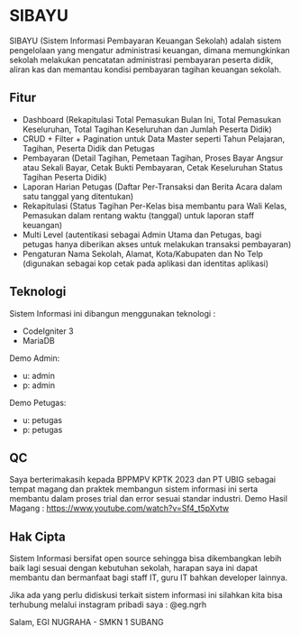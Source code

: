 
# SIBAYU

SIBAYU (Sistem Informasi Pembayaran Keuangan Sekolah) adalah sistem pengelolaan yang mengatur administrasi keuangan, dimana memungkinkan sekolah melakukan pencatatan administrasi pembayaran peserta didik, aliran kas dan memantau kondisi pembayaran tagihan keuangan sekolah.

## Fitur
- Dashboard (Rekapitulasi Total Pemasukan Bulan Ini, Total Pemasukan Keseluruhan, Total Tagihan Keseluruhan dan Jumlah Peserta Didik)
- CRUD + Filter + Pagination untuk Data Master seperti Tahun Pelajaran, Tagihan, Peserta Didik dan Petugas
- Pembayaran (Detail Tagihan, Pemetaan Tagihan, Proses Bayar Angsur atau Sekali Bayar, Cetak Bukti Pembayaran, Cetak Keseluruhan Status Tagihan Peserta Didik) 
- Laporan Harian Petugas (Daftar Per-Transaksi dan Berita Acara dalam satu tanggal yang ditentukan)
- Rekapitulasi (Status Tagihan Per-Kelas bisa membantu para Wali Kelas, Pemasukan dalam rentang waktu (tanggal) untuk laporan staff keuangan)
- Multi Level (autentikasi sebagai Admin Utama dan Petugas, bagi petugas hanya diberikan akses untuk melakukan transaksi pembayaran)
- Pengaturan Nama Sekolah, Alamat, Kota/Kabupaten dan No Telp (digunakan sebagai kop cetak pada aplikasi dan identitas aplikasi)

## Teknologi
Sistem Informasi ini dibangun menggunakan teknologi :
- CodeIgniter 3
- MariaDB

Demo Admin:
- u: admin
- p: admin

Demo Petugas:
- u: petugas
- p: petugas

## QC
Saya berterimakasih kepada BPPMPV KPTK 2023 dan PT UBIG sebagai tempat magang dan praktek membangun sistem informasi ini serta membantu dalam proses trial dan error sesuai standar industri. Demo Hasil Magang : https://www.youtube.com/watch?v=Sf4_t5pXvtw

## Hak Cipta
Sistem Informasi bersifat open source sehingga bisa dikembangkan lebih baik lagi sesuai dengan kebutuhan sekolah, harapan saya ini dapat membantu dan bermanfaat bagi staff IT, guru IT bahkan developer lainnya.

Jika ada yang perlu didiskusi terkait sistem informasi ini silahkan kita bisa terhubung melalui instagram pribadi saya : 
@eg.ngrh

Salam,
EGI NUGRAHA - SMKN 1 SUBANG

